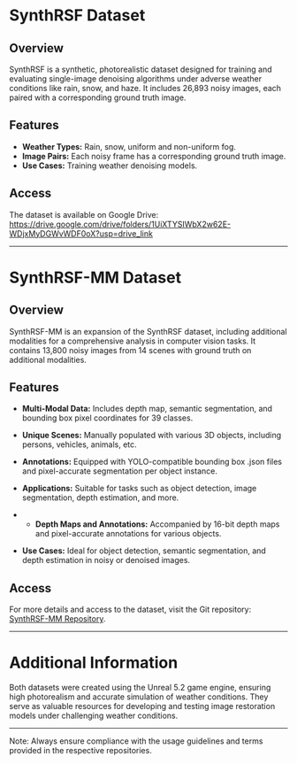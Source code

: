 # SynthRSF Dataset

## Overview
SynthRSF is a synthetic, photorealistic dataset designed for training and evaluating single-image denoising algorithms under adverse weather conditions like rain, snow, and haze. It includes 26,893 noisy images, each paired with a corresponding ground truth image.

## Features
- **Weather Types:** Rain, snow, uniform and non-uniform fog.
- **Image Pairs:** Each noisy frame has a corresponding ground truth image.
- **Use Cases:** Training weather denoising models.

## Access
The dataset is available on Google Drive: https://drive.google.com/drive/folders/1UiXTYSIWbX2w62E-WDjxMyDGWvWDF0oX?usp=drive_link

---

# SynthRSF-MM Dataset

## Overview
SynthRSF-MM is an expansion of the SynthRSF dataset, including additional modalities for a comprehensive analysis in computer vision tasks. It contains 13,800 noisy images from 14 scenes with ground truth on additional modalities.

## Features
- **Multi-Modal Data:** Includes depth map, semantic segmentation, and bounding box pixel coordinates for 39 classes.
- **Unique Scenes:** Manually populated with various 3D objects, including persons, vehicles, animals, etc.
- **Annotations:** Equipped with YOLO-compatible bounding box .json files and pixel-accurate segmentation per object instance.
- **Applications:** Suitable for tasks such as object detection, image segmentation, depth estimation, and more.

- - **Depth Maps and Annotations:** Accompanied by 16-bit depth maps and pixel-accurate annotations for various objects.
- **Use Cases:** Ideal for object detection, semantic segmentation, and depth estimation in noisy or denoised images.

## Access
For more details and access to the dataset, visit the Git repository: [SynthRSF-MM Repository](https://github.com/VCL3D/SynthRSF).

---

# Additional Information

Both datasets were created using the Unreal 5.2 game engine, ensuring high photorealism and accurate simulation of weather conditions. They serve as valuable resources for developing and testing image restoration models under challenging weather conditions.

---

Note: Always ensure compliance with the usage guidelines and terms provided in the respective repositories.
